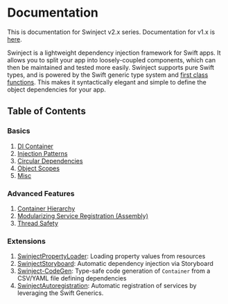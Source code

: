 # Documentation

This is documentation for Swinject v2.x series. Documentation for v1.x is [here](https://github.com/Swinject/Swinject/tree/v1/Documentation).

Swinject is a lightweight dependency injection framework for Swift apps. It allows you to split your app into loosely-coupled components, which can then be maintained and tested more easily. Swinject <a name="pure-swift-type-support">supports pure Swift types</a>, and is powered by the Swift generic type system and [first class functions](https://en.wikipedia.org/wiki/First-class_function). This makes it syntactically elegant and simple to define the object dependencies for your app.

## Table of Contents

### Basics

1. [DI Container](DIContainer.md)
2. [Injection Patterns](InjectionPatterns.md)
3. [Circular Dependencies](CircularDependencies.md)
4. [Object Scopes](ObjectScopes.md)
5. [Misc](Misc.md)

### Advanced Features

1. [Container Hierarchy](ContainerHierarchy.md)
2. [Modularizing Service Registration (Assembly)](Assembler.md)
3. [Thread Safety](ThreadSafety.md)

### Extensions

1. [SwinjectPropertyLoader](https://github.com/Swinject/SwinjectPropertyLoader): Loading property values from resources
2. [SwinjectStoryboard](https://github.com/Swinject/SwinjectStoryboard): Automatic dependency injection via Storyboard
3. [Swinject-CodeGen](https://github.com/Swinject/Swinject-CodeGen): Type-safe code generation of `Container` from a CSV/YAML file defining dependencies
4. [SwinjectAutoregistration](https://github.com/Swinject/SwinjectAutoregistration): Automatic registration of services by leveraging the Swift Generics.